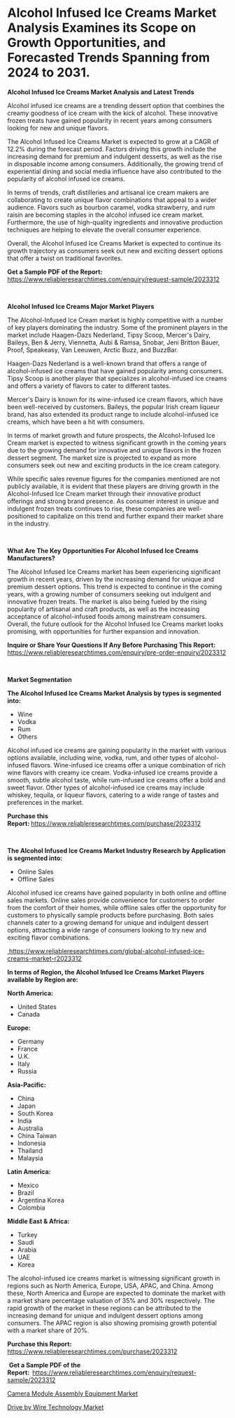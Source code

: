 <p><h1>Alcohol Infused Ice Creams Market Analysis Examines its Scope on Growth Opportunities, and Forecasted Trends Spanning from 2024 to 2031.</h1></p><p><strong>Alcohol Infused Ice Creams Market Analysis and Latest Trends</strong></p>
<p><p>Alcohol infused ice creams are a trending dessert option that combines the creamy goodness of ice cream with the kick of alcohol. These innovative frozen treats have gained popularity in recent years among consumers looking for new and unique flavors.</p><p>The Alcohol Infused Ice Creams Market is expected to grow at a CAGR of 12.2% during the forecast period. Factors driving this growth include the increasing demand for premium and indulgent desserts, as well as the rise in disposable income among consumers. Additionally, the growing trend of experiential dining and social media influence have also contributed to the popularity of alcohol infused ice creams.</p><p>In terms of trends, craft distilleries and artisanal ice cream makers are collaborating to create unique flavor combinations that appeal to a wider audience. Flavors such as bourbon caramel, vodka strawberry, and rum raisin are becoming staples in the alcohol infused ice cream market. Furthermore, the use of high-quality ingredients and innovative production techniques are helping to elevate the overall consumer experience.</p><p>Overall, the Alcohol Infused Ice Creams Market is expected to continue its growth trajectory as consumers seek out new and exciting dessert options that offer a twist on traditional favorites.</p></p>
<p><strong>Get a Sample PDF of the Report:&nbsp;</strong> <a href="https://www.reliableresearchtimes.com/enquiry/request-sample/2023312">https://www.reliableresearchtimes.com/enquiry/request-sample/2023312</a></p>
<p>&nbsp;</p>
<p><strong>Alcohol Infused Ice Creams Major Market Players</strong></p>
<p><p>The Alcohol-Infused Ice Cream market is highly competitive with a number of key players dominating the industry. Some of the prominent players in the market include Haagen-Dazs Nederland, Tipsy Scoop, Mercer's Dairy, Baileys, Ben & Jerry, Viennetta, Aubi & Ramsa, Snobar, Jeni Britton Bauer, Proof, Speakeasy, Van Leeuwen, Arctic Buzz, and BuzzBar.</p><p>Haagen-Dazs Nederland is a well-known brand that offers a range of alcohol-infused ice creams that have gained popularity among consumers. Tipsy Scoop is another player that specializes in alcohol-infused ice creams and offers a variety of flavors to cater to different tastes.</p><p>Mercer's Dairy is known for its wine-infused ice cream flavors, which have been well-received by customers. Baileys, the popular Irish cream liqueur brand, has also extended its product range to include alcohol-infused ice creams, which have been a hit with consumers.</p><p>In terms of market growth and future prospects, the Alcohol-Infused Ice Cream market is expected to witness significant growth in the coming years due to the growing demand for innovative and unique flavors in the frozen dessert segment. The market size is projected to expand as more consumers seek out new and exciting products in the ice cream category.</p><p>While specific sales revenue figures for the companies mentioned are not publicly available, it is evident that these players are driving growth in the Alcohol-Infused Ice Cream market through their innovative product offerings and strong brand presence. As consumer interest in unique and indulgent frozen treats continues to rise, these companies are well-positioned to capitalize on this trend and further expand their market share in the industry.</p></p>
<p>&nbsp;</p>
<p><strong>What Are The Key Opportunities For Alcohol Infused Ice Creams Manufacturers?</strong></p>
<p><p>The Alcohol Infused Ice Creams market has been experiencing significant growth in recent years, driven by the increasing demand for unique and premium dessert options. This trend is expected to continue in the coming years, with a growing number of consumers seeking out indulgent and innovative frozen treats. The market is also being fueled by the rising popularity of artisanal and craft products, as well as the increasing acceptance of alcohol-infused foods among mainstream consumers. Overall, the future outlook for the Alcohol Infused Ice Creams market looks promising, with opportunities for further expansion and innovation.</p></p>
<p><strong>Inquire or Share Your Questions If Any Before Purchasing This Report:</strong> <a href="https://www.reliableresearchtimes.com/enquiry/pre-order-enquiry/2023312">https://www.reliableresearchtimes.com/enquiry/pre-order-enquiry/2023312</a></p>
<p>&nbsp;</p>
<p><strong>Market Segmentation</strong></p>
<p><strong>The Alcohol Infused Ice Creams Market Analysis by types is segmented into:</strong></p>
<p><ul><li>Wine</li><li>Vodka</li><li>Rum</li><li>Others</li></ul></p>
<p><p>Alcohol infused ice creams are gaining popularity in the market with various options available, including wine, vodka, rum, and other types of alcohol-infused flavors. Wine-infused ice creams offer a unique combination of rich wine flavors with creamy ice cream. Vodka-infused ice creams provide a smooth, subtle alcohol taste, while rum-infused ice creams offer a bold and sweet flavor. Other types of alcohol-infused ice creams may include whiskey, tequila, or liqueur flavors, catering to a wide range of tastes and preferences in the market.</p></p>
<p><strong>Purchase this Report:&nbsp;</strong><a href="https://www.reliableresearchtimes.com/purchase/2023312">https://www.reliableresearchtimes.com/purchase/2023312</a></p>
<p>&nbsp;</p>
<p><strong>The Alcohol Infused Ice Creams Market Industry Research by Application is segmented into:</strong></p>
<p><ul><li>Online Sales</li><li>Offline Sales</li></ul></p>
<p><p>Alcohol infused ice creams have gained popularity in both online and offline sales markets. Online sales provide convenience for customers to order from the comfort of their homes, while offline sales offer the opportunity for customers to physically sample products before purchasing. Both sales channels cater to a growing demand for unique and indulgent dessert options, attracting a wide range of consumers looking to try new and exciting flavor combinations.</p></p>
<p><a href="https://www.reliableresearchtimes.com/global-alcohol-infused-ice-creams-market-r2023312">&nbsp;https://www.reliableresearchtimes.com/global-alcohol-infused-ice-creams-market-r2023312</a></p>
<p><strong>In terms of Region, the Alcohol Infused Ice Creams Market Players available by Region are:</strong></p>
<p>
    <p> <strong> North America: </strong>
        <ul>
            <li>United States</li>
            <li>Canada</li>
        </ul>
        </p> 
    <p> <strong> Europe: </strong>
        <ul>
            <li>Germany</li>
            <li>France</li>
            <li>U.K.</li>
            <li>Italy</li>
            <li>Russia</li>
        </ul>
        </p> 
    <p> <strong> Asia-Pacific: </strong>
        <ul>
            <li>China</li>
            <li>Japan</li>
            <li>South Korea</li>
            <li>India</li>
            <li>Australia</li>
            <li>China Taiwan</li>
            <li>Indonesia</li>
            <li>Thailand</li>
            <li>Malaysia</li>
        </ul>
        </p> 
    <p> <strong> Latin America: </strong>
        <ul>
            <li>Mexico</li>
            <li>Brazil</li>
            <li>Argentina Korea</li>
            <li>Colombia</li>
        </ul>
        </p> 
    <p> <strong> Middle East & Africa: </strong>
        <ul>
            <li>Turkey</li>
            <li>Saudi</li>
            <li>Arabia</li>
            <li>UAE</li>
            <li>Korea</li>
        </ul>
    </p>
    </p>
<p><p>The alcohol-infused ice creams market is witnessing significant growth in regions such as North America, Europe, USA, APAC, and China. Among these, North America and Europe are expected to dominate the market with a market share percentage valuation of 35% and 30% respectively. The rapid growth of the market in these regions can be attributed to the increasing demand for unique and indulgent dessert options among consumers. The APAC region is also showing promising growth potential with a market share of 20%.</p></p>
<p><strong>Purchase this Report: </strong><a href="https://www.reliableresearchtimes.com/purchase/2023312">https://www.reliableresearchtimes.com/purchase/2023312</a></p>
<p>&nbsp;<strong>Get a Sample PDF of the Report:&nbsp;&nbsp;</strong><a href="https://www.reliableresearchtimes.com/enquiry/request-sample/2023312">https://www.reliableresearchtimes.com/enquiry/request-sample/2023312</a></p>
<p><strong></strong></p>
<p><p><a href="https://github.com/gracielawharris42024/Market-Research-Report-List-1/blob/main/camera-module-assembly-equipment-market.md">Camera Module Assembly Equipment Market</a></p><p><a href="https://view.publitas.com/reportprime-1/global-drive-by-wire-technology-market-opportunities-and-forecast-for-period-from-2024-to-2031/">Drive by Wire Technology Market</a></p></p>